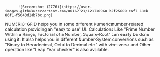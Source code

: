           ![Screenshot (2776)](https://user-images.githubusercontent.com/80167721/121710960-b6f25600-caf7-11eb-86f1-f5643d28b7bc.png)

NUMERIC-GRID helps you in some different Numeric(number-related) calculation providing an "easy to use" UI.
Calculations Like "Prime Number Within a Range, Factorial of a Number, Square-Root" can easily be done using it.
It also helps you in different Number-System conversions such as "Binary to Hexadecimal, Octal to Decimal etc."
with vice-versa and Other operation like "Leap Year checker" is also available.
